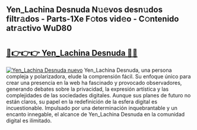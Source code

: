 ## Yen_Lachina Desnuda N𝚞𝚎vos desn𝚞dos filtr𝚊dos - Parts-1Xe F𝚘tos vid𝚎o - C𝚘ntenido atr𝚊ctivo WuD80

# <h2><a href="http://mb6uhb.tromn.icu/?c=Yen_Lachina+Desnuda">🔗👉👉👉 Yen_Lachina Desnuda 🔗🔗</a></h2>

[![Yen_Lachina Desnuda nuevo](https://i.imgur.com/pEAQMta.gif)](http://mb6uhb.tromn.icu/?c=Yen_Lachina+Desnuda)
Yen_Lachina Desnuda, una persona compleja y polarizadora, elude la comprensión fácil. Su enfoque único para crear una presencia en la web ha fascinado y provocado observadores, generando debates sobre la privacidad, la expresión artística y las complejidades de las sociedades digitales. Aunque sus planes de futuro no están claros, su papel en la redefinición de la esfera digital es incuestionable. Impulsado por una determinación inquebrantable y un encanto innegable, el alcance de Yen_Lachina Desnuda en la comunidad digital es ilimitado.
